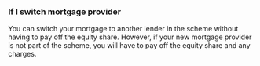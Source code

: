###  If I switch mortgage provider

You can switch your mortgage to another lender in the scheme without having to
pay off the equity share. However, if your new mortgage provider is not part
of the scheme, you will have to pay off the equity share and any charges.

